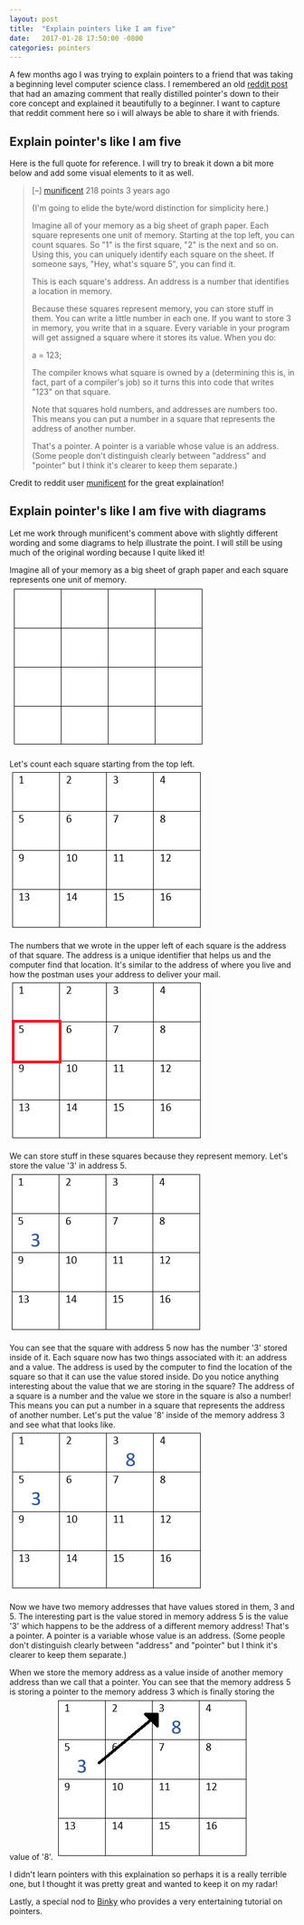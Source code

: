 ```yaml
---
layout: post
title:  "Explain pointers like I am five"
date:   2017-01-28 17:50:00 -0800
categories: pointers
---
```


A few months ago I was trying to explain pointers to a friend that was taking a beginning level computer science class.  I remembered an old [reddit post](https://www.reddit.com/r/learnprogramming/comments/1ehg69/explain_pointers_like_im_five/ca0a5l7/) that had an amazing comment that really distilled pointer's down to their core concept and explained it beautifully to a beginner.  I want to capture that reddit comment here so i will always be able to share it with friends.

## Explain pointer's like I am five

Here is the full quote for reference.  I will try to break it down a bit more below and add some visual elements to it as well.

> [–] [munificent](https://www.reddit.com/user/munificent) 218 points 3 years ago 
> 
> (I'm going to elide the byte/word distinction for simplicity here.)
>
> Imagine all of your memory as a big sheet of graph paper. Each square represents one unit of memory. Starting at the top left, you can count squares. So "1" is the first square, "2" is the next and so on. Using this, you can uniquely identify each square on the sheet. If someone says, "Hey, what's square 5", you can find it.
>
> This is each square's address. An address is a number that identifies a location in memory.
>
> Because these squares represent memory, you can store stuff in them. You can write a little number in each one. If you want to store 3 in memory, you write that in a square. Every variable in your program will get assigned a square where it stores its value. When you do:
>
> a = 123;
>
> The compiler knows what square is owned by a (determining this is, in fact, part of a compiler's job) so it turns this into code that writes "123" on that square.
>
> Note that squares hold numbers, and addresses are numbers too. This means you can put a number in a square 
that represents the address of another number.
>
> That's a pointer. A pointer is a variable whose value is an address. (Some people don't distinguish clearly between "address" and "pointer" but I think it's clearer to keep them separate.)

Credit to reddit user [munificent](https://www.reddit.com/user/munificent) for the great explaination!

## Explain pointer's like I am five with diagrams

Let me work through munificent's comment above with slightly different wording and some diagrams to help illustrate the point.  I will still be using much of the original wording because I quite liked it!

Imagine all of your memory as a big sheet of graph paper and each square represents one unit of memory. ![Grid](/public/pointers/grid.png)

Let's count each square starting from the top left. ![Grid with addresses](/public/pointers/grid_with_address.png)

The numbers that we wrote in the upper left of each square is the address of that square.  The address is a unique identifier that helps us and the computer find that location.  It's similar to the address of where you live and how the postman uses your address to deliver your mail. ![Grid with addresses](/public/pointers/grid_with_address_5.png)

We can store stuff in these squares because they represent memory.  Let's store the value '3' in address 5.  ![Grid with value in address 5](/public/pointers/grid_with_value_in_5.png)

You can see that the square with address 5 now has the number '3' stored inside of it.  Each square now has two things associated with it: an address and a value.  The address is used by the computer to find the location of the square so that it can use the value stored inside.  Do you notice anything interesting about the value that we are storing in the square?  The address of a square is a number and the value we store in the square is also a number!  This means you can put a number in a square that represents the address of another number.  Let's put the value '8' inside of the memory address 3 and see what that looks like.  ![Grid with value in address 3 and 5](/public/pointers/grid_with_value_in_5_and_3.png)

Now we have two memory addresses that have values stored in them, 3 and 5.  The interesting part is the value stored in memory address 5 is the value '3' which happens to be the address of a different memory address!  That's a pointer. A pointer is a variable whose value is an address. (Some people don't distinguish clearly between "address" and "pointer" but I think it's clearer to keep them separate.)

When we store the memory address as a value inside of another memory address than we call that a pointer.  You can see that the memory address 5 is storing a pointer to the memory address 3 which is finally storing the value of '8'.  ![Grid with value in address 5 pointing to 3](/public/pointers/grid_with_value_in_5_and_3_pointer.png)

I didn't learn pointers with this explaination so perhaps it is a really terrible one, but I thought it was pretty great and wanted to keep it on my radar!

Lastly, a special nod to [Binky](https://www.youtube.com/watch?v=6pmWojisM_E) who provides a very entertaining tutorial on pointers.
